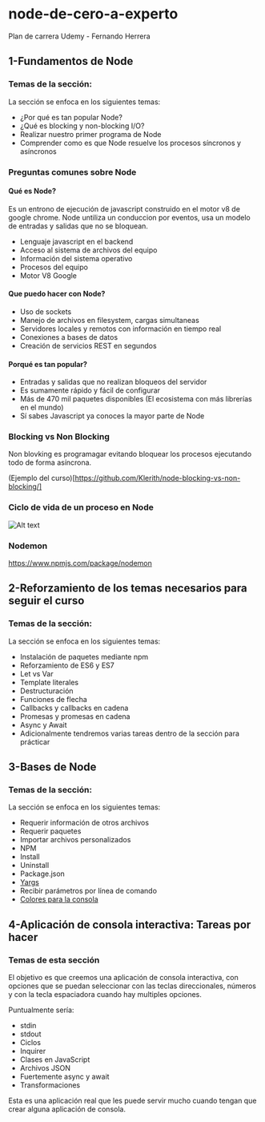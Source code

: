 # node-de-cero-a-experto
Plan de carrera Udemy - Fernando Herrera

## 1-Fundamentos de Node 

### Temas de la sección:
La sección se enfoca en los siguientes temas:

- ¿Por qué es tan popular Node?
- ¿Qué es blocking y non-blocking I/O?
- Realizar nuestro primer programa de Node
- Comprender como es que Node resuelve los procesos síncronos y asíncronos

### Preguntas comunes sobre Node 

#### Qué es Node?

Es un entrono de ejecución de javascript construido en el motor v8 de google chrome. Node untiliza un conduccion por eventos, usa un modelo de entradas y salidas que no se bloquean.

- Lenguaje javascript en el backend
- Acceso al sistema de archivos del equipo
- Información del sistema operativo
- Procesos del equipo
- Motor V8 Google 

#### Que puedo hacer con Node?

- Uso de sockets
- Manejo de archivos en filesystem, cargas simultaneas
- Servidores locales y remotos con información en tiempo real
- Conexiones a bases de datos
- Creación de servicios REST en segundos

#### Porqué es tan popular?

- Entradas y salidas que no realizan bloqueos del servidor
- Es sumamente rápido y fácil de configurar
- Más de 470 mil paquetes disponibles (El ecosistema con más librerías en el mundo)
- Sí sabes Javascript ya conoces la mayor parte de Node

### Blocking vs Non Blocking

Non blovking es programagar evitando bloquear los procesos ejecutando todo de forma asíncrona.

(Ejemplo del curso)[https://github.com/Klerith/node-blocking-vs-non-blocking/]


### Ciclo de vida de un proceso en Node

![Alt text](image/callstack.png)

### Nodemon

https://www.npmjs.com/package/nodemon

## 2-Reforzamiento de los temas necesarios para seguir el curso

### Temas de la sección:
La sección se enfoca en los siguientes temas:

- Instalación de paquetes mediante npm
- Reforzamiento de ES6 y ES7
- Let vs Var
- Template literales
- Destructuración
- Funciones de flecha
- Callbacks y callbacks en cadena
- Promesas y promesas en cadena
- Async y Await
- Adicionalmente tendremos varias tareas dentro de la sección para prácticar

## 3-Bases de Node

### Temas de la sección:
La sección se enfoca en los siguientes temas:

- Requerir información de otros archivos
- Requerir paquetes
- Importar archivos personalizados
- NPM
- Install
- Uninstall
- Package.json
- [Yargs](https://www.npmjs.com/package/yargs)
- Recibir parámetros por línea de comando
- [Colores para la consola](https://www.npmjs.com/package/colors)

## 4-Aplicación de consola interactiva: Tareas por hacer

### Temas de esta sección

El objetivo es que creemos una aplicación de consola interactiva, con opciones que se puedan seleccionar con las teclas direccionales, números y con la tecla espaciadora cuando hay multiples opciones.

Puntualmente sería:

- stdin
- stdout
- Ciclos
- Inquirer
- Clases en JavaScript
- Archivos JSON
- Fuertemente async y await
- Transformaciones

Esta es una aplicación real que les puede servir mucho cuando tengan que crear alguna aplicación de consola.